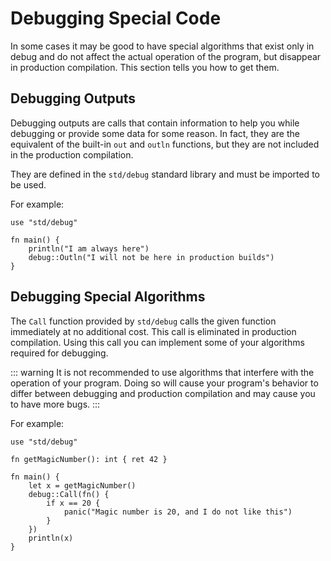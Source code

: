 # Debugging Special Code

In some cases it may be good to have special algorithms that exist only in debug and do not affect the actual operation of the program, but disappear in production compilation. This section tells you how to get them.

## Debugging Outputs

Debugging outputs are calls that contain information to help you while debugging or provide some data for some reason. In fact, they are the equivalent of the built-in `out` and `outln` functions, but they are not included in the production compilation.

They are defined in the `std/debug` standard library and must be imported to be used.

For example:

```jule
use "std/debug"

fn main() {
    println("I am always here")
    debug::Outln("I will not be here in production builds")
}
```

## Debugging Special Algorithms

The `Call` function provided by `std/debug` calls the given function immediately at no additional cost. This call is eliminated in production compilation. Using this call you can implement some of your algorithms required for debugging.

::: warning
It is not recommended to use algorithms that interfere with the operation of your program. Doing so will cause your program's behavior to differ between debugging and production compilation and may cause you to have more bugs.
:::

For example:
```jule
use "std/debug"

fn getMagicNumber(): int { ret 42 }

fn main() {
    let x = getMagicNumber()
    debug::Call(fn() {
        if x == 20 {
            panic("Magic number is 20, and I do not like this")
        }
    })
    println(x)
}
```
